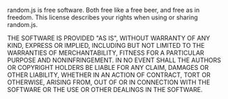 random.js is free software.
Both free like a free beer,
and free as in freedom. This
license describes your
rights when using or sharing
random.js.


THE SOFTWARE IS PROVIDED
"AS IS", WITHOUT
WARRANTY OF ANY KIND,
EXPRESS OR IMPLIED,
INCLUDING BUT NOT
LIMITED TO THE
WARRANTIES OF
MERCHANTABILITY, FITNESS
FOR A PARTICULAR PURPOSE
AND NONINFRINGEMENT. IN
NO EVENT SHALL THE
AUTHORS OR COPYRIGHT
HOLDERS BE LIABLE FOR
ANY CLAIM, DAMAGES OR
OTHER LIABILITY, WHETHER
IN AN ACTION OF
CONTRACT, TORT OR
OTHERWISE, ARISING FROM,
OUT OF OR IN CONNECTION
WITH THE SOFTWARE OR THE
USE OR OTHER DEALINGS IN
THE SOFTWARE.

